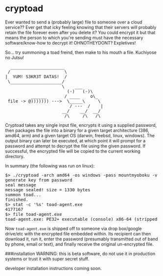 cryptoad
========

Ever wanted to send a (probably large) file to someone
over a cloud service?? Ever get that icky feeling knowing
that their servers will probably retain the file forever
even after you delete it? You could encrypt it but that
means the person to which you're sending must have the 
necessary software/know-how to decrypt it! OHNOTHEYDONT?
Expletives!

So... try summoning a toad freind, then make to his mouth
a file. Kuchiyose no Jutsu!

<pre>
  _____________________
 /                     \
|  YUM! S3KR3T DATAS!  /
 \____________________/   
                      \    ___
                        (-)   (-)\
          ______       / ____    o\_
 file -> @))))))) --->  \_____\     \
                         / ---  /    |
                      __/    __/  __/
                       /\     /\   /\
</pre>

Cryptoad takes any single input file, encrypts it using a
supplied password, then packages the file into a binary
for a given target architecture (386, amd64, arm) and 
a given target OS (darwin, freebsd, linux, windows). The output
binary can later be executed, at which point it will prompt
for a password and attempt to decrypt the file using the
given password. If successful, the encrypted file will be
copied to the current working directory.

In summary (the following was run on linux):  
<pre>
$> ./cryptoad -arch amd64 -os windows -pass mountmyoboku -v 1 README.md toad-agent.exe
generate key from password
seal message
message sealed! size = 1330 bytes
summon toad...
finished.
$> stat -c '%s' toad-agent.exe
4177167
$> file toad-agent.exe
toad-agent.exe: PE32+ executable (console) x86-64 (stripped to external PDB), for MS Windows
</pre>

Now `toad-agent.exe` is shipped off to someone via drop box/google drive/etc
with the encrypted file embedded within. Its recipient can then download it,
run it, enter the password (presumably transmitted out of band by phone,
email or text), and finally receive the original un-encrypted file.

###installation
WARNING: this is beta software, do not use it in production systems or trust
it with super secret stuff.

developer installation instructions coming soon.

